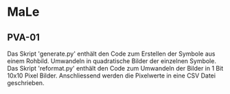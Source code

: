 # MaLe
## PVA-01
Das Skript 'generate.py' enthält den Code zum Erstellen der Symbole aus einem Rohbild. Umwandeln in quadratische Bilder der einzelnen Symbole. 
Das Skript 'reformat.py' enthält den Code zum Umwandeln der Bilder in 1 Bit 10x10 Pixel Bilder. Anschliessend werden die Pixelwerte in eine CSV Datei geschrieben.